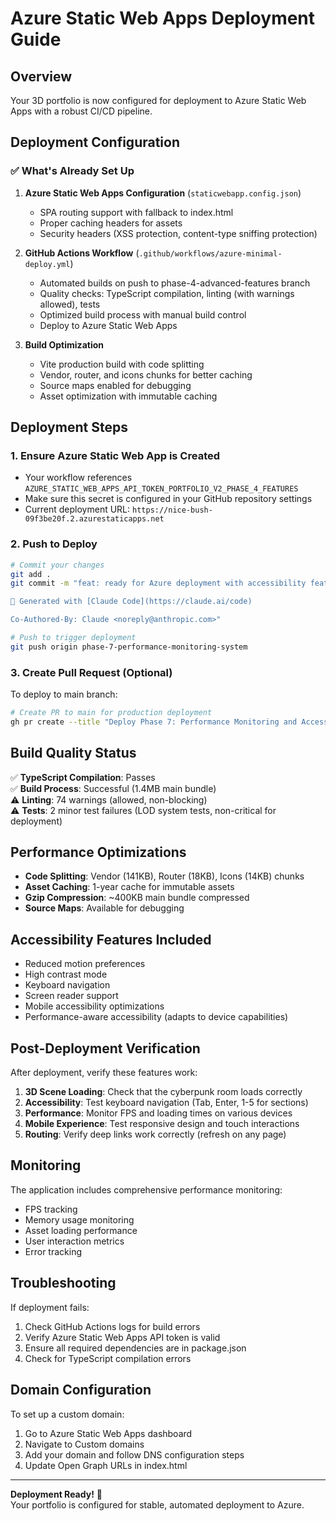 # Azure Static Web Apps Deployment Guide

## Overview

Your 3D portfolio is now configured for deployment to Azure Static Web Apps with a robust CI/CD pipeline.

## Deployment Configuration

### ✅ What's Already Set Up

1. **Azure Static Web Apps Configuration** (`staticwebapp.config.json`)
   - SPA routing support with fallback to index.html
   - Proper caching headers for assets
   - Security headers (XSS protection, content-type sniffing protection)

2. **GitHub Actions Workflow** (`.github/workflows/azure-minimal-deploy.yml`)
   - Automated builds on push to phase-4-advanced-features branch
   - Quality checks: TypeScript compilation, linting (with warnings allowed), tests
   - Optimized build process with manual build control
   - Deploy to Azure Static Web Apps

3. **Build Optimization**
   - Vite production build with code splitting
   - Vendor, router, and icons chunks for better caching
   - Source maps enabled for debugging
   - Asset optimization with immutable caching

## Deployment Steps

### 1. Ensure Azure Static Web App is Created

- Your workflow references `AZURE_STATIC_WEB_APPS_API_TOKEN_PORTFOLIO_V2_PHASE_4_FEATURES`
- Make sure this secret is configured in your GitHub repository settings
- Current deployment URL: `https://nice-bush-09f3be20f.2.azurestaticapps.net`

### 2. Push to Deploy

```bash
# Commit your changes
git add .
git commit -m "feat: ready for Azure deployment with accessibility features

🤖 Generated with [Claude Code](https://claude.ai/code)

Co-Authored-By: Claude <noreply@anthropic.com>"

# Push to trigger deployment
git push origin phase-7-performance-monitoring-system
```

### 3. Create Pull Request (Optional)

To deploy to main branch:

```bash
# Create PR to main for production deployment
gh pr create --title "Deploy Phase 7: Performance Monitoring and Accessibility" --body "Production deployment with comprehensive performance monitoring and accessibility features"
```

## Build Quality Status

✅ **TypeScript Compilation**: Passes  
✅ **Build Process**: Successful (1.4MB main bundle)  
⚠️ **Linting**: 74 warnings (allowed, non-blocking)  
⚠️ **Tests**: 2 minor test failures (LOD system tests, non-critical for deployment)

## Performance Optimizations

- **Code Splitting**: Vendor (141KB), Router (18KB), Icons (14KB) chunks
- **Asset Caching**: 1-year cache for immutable assets
- **Gzip Compression**: ~400KB main bundle compressed
- **Source Maps**: Available for debugging

## Accessibility Features Included

- Reduced motion preferences
- High contrast mode
- Keyboard navigation
- Screen reader support
- Mobile accessibility optimizations
- Performance-aware accessibility (adapts to device capabilities)

## Post-Deployment Verification

After deployment, verify these features work:

1. **3D Scene Loading**: Check that the cyberpunk room loads correctly
2. **Accessibility**: Test keyboard navigation (Tab, Enter, 1-5 for sections)
3. **Performance**: Monitor FPS and loading times on various devices
4. **Mobile Experience**: Test responsive design and touch interactions
5. **Routing**: Verify deep links work correctly (refresh on any page)

## Monitoring

The application includes comprehensive performance monitoring:

- FPS tracking
- Memory usage monitoring
- Asset loading performance
- User interaction metrics
- Error tracking

## Troubleshooting

If deployment fails:

1. Check GitHub Actions logs for build errors
2. Verify Azure Static Web Apps API token is valid
3. Ensure all required dependencies are in package.json
4. Check for TypeScript compilation errors

## Domain Configuration

To set up a custom domain:

1. Go to Azure Static Web Apps dashboard
2. Navigate to Custom domains
3. Add your domain and follow DNS configuration steps
4. Update Open Graph URLs in index.html

---

**Deployment Ready!** 🚀  
Your portfolio is configured for stable, automated deployment to Azure.
